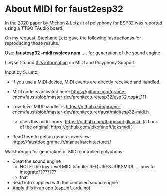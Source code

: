 # About MIDI for faust2esp32

In the 2020 paper by Michon & Letz et al polyphony for ESP32 was reported using a TTGO TAudio board.

On my request, Stephane Letz gave the following instructionss for reproducing those results.

Use: **faustesp32 -midi nvoices num ....**  for generation of the sound engine

I myself found [this information](https://faustdoc.grame.fr/manual/midi/) on MIDI and Polyphony Support  
  
 
Input by S. Letz:    

- If you use a MIDI device, MIDI events are  directly received and handled.

- MIDI code is activated here: https://github.com/grame-cncm/faust/blob/master-dev/architecture/esp32/esp32.cpp#L111

- Low-level MIDI handler is https://github.com/grame-cncm/faust/blob/master-dev/architecture/faust/midi/esp32-midi.h
  - uses this midi library: https://github.com/thopman/jdksmidi (a hack of the original: https://github.com/jdkoftinoff/jdksmidi  ) 

- Read here to get an general overview: https://faustdoc.grame.fr/manual/architectures/ 


Walkthrough for generation of MIDI controlled polyphony:

- Creat the sound engine  
  - NOTE:  the low-level MIDI handler REQUIRES JDKSMIDI.....  how to integrate????????
  - that
- Read info supplied with the compiled sound engine  
- Apply this in an app (esp_idf,  arduino) 
  
  
